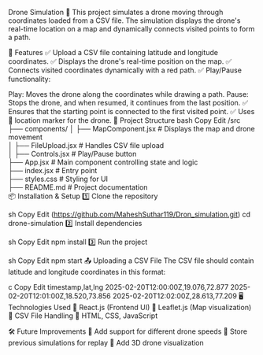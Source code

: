 Drone Simulation 🚁
This project simulates a drone moving through coordinates loaded from a CSV file. The simulation displays the drone's real-time location on a map and dynamically connects visited points to form a path.

🚀 Features
✅ Upload a CSV file containing latitude and longitude coordinates.
✅ Displays the drone's real-time position on the map.
✅ Connects visited coordinates dynamically with a red path.
✅ Play/Pause functionality:

Play: Moves the drone along the coordinates while drawing a path.
Pause: Stops the drone, and when resumed, it continues from the last position.
✅ Ensures that the starting point is connected to the first visited point.
✅ Uses 📍 location marker for the drone.
📂 Project Structure
bash
Copy
Edit
/src
  ├── components/
  │   ├── MapComponent.jsx   # Displays the map and drone movement  
  │   ├── FileUpload.jsx     # Handles CSV file upload  
  │   ├── Controls.jsx       # Play/Pause button  
  ├── App.jsx                # Main component controlling state and logic  
  ├── index.jsx              # Entry point  
  ├── styles.css             # Styling for UI  
  ├── README.md              # Project documentation  
📦 Installation & Setup
1️⃣ Clone the repository

sh
Copy
Edit
(https://github.com/MaheshSuthar119/Dron_simulation.git)
cd drone-simulation
2️⃣ Install dependencies

sh
Copy
Edit
npm install
3️⃣ Run the project

sh
Copy
Edit
npm start
📤 Uploading a CSV File
The CSV file should contain latitude and longitude coordinates in this format:

c
Copy
Edit
timestamp,lat,lng
2025-02-20T12:00:00Z,19.076,72.877
2025-02-20T12:01:00Z,18.520,73.856
2025-02-20T12:02:00Z,28.613,77.209
🖥️ Technologies Used
🔹 React.js (Frontend UI)
🔹 Leaflet.js (Map visualization)
🔹 CSV File Handling
🔹 HTML, CSS, JavaScript

🛠️ Future Improvements
🚀 Add support for different drone speeds
🚀 Store previous simulations for replay
🚀 Add 3D drone visualization